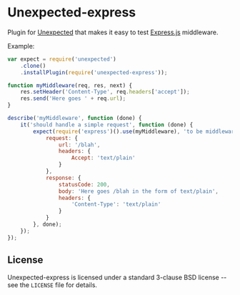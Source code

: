 Unexpected-express
==================

Plugin for [Unexpected](https://github.com/sunesimonsen/) that makes it easy to test [Express.js](https://github.com/visionmedia/express/) middleware.

Example:

```javascript
var expect = require('unexpected')
    .clone()
    .installPlugin(require('unexpected-express'));

function myMiddleware(req, res, next) {
    res.setHeader('Content-Type', req.headers['accept']);
    res.send('Here goes ' + req.url);
}

describe('myMiddleware', function (done) {
    it('should handle a simple request', function (done) {
        expect(require('express')().use(myMiddleware), 'to be middleware that processes', {
            request: {
                url: '/blah',
                headers: {
                    Accept: 'text/plain'
                }
            },
            response: {
                statusCode: 200,
                body: 'Here goes /blah in the form of text/plain',
                headers: {
                    'Content-Type': 'text/plain'
                }
            }
        }, done);
    });
});
```

License
-------

Unexpected-express is licensed under a standard 3-clause BSD license
-- see the `LICENSE` file for details.

